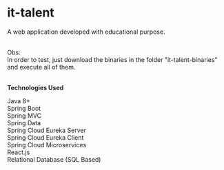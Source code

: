 # it-talent

A web application developed with educational purpose.
<br/><br/>

Obs:
<br/>
In order to test, just download the binaries in the folder "it-talent-binaries" and execute all of them.
<br/><br/>

**Technologies Used**

Java 8+ <br/>
Spring Boot <br/>
Spring MVC <br/>
Spring Data <br/>
Spring Cloud Eureka Server <br/>
Spring Cloud Eureka Client <br/>
Spring Cloud Microservices <br/>
React.js <br/>
Relational Database (SQL Based) <br/>
